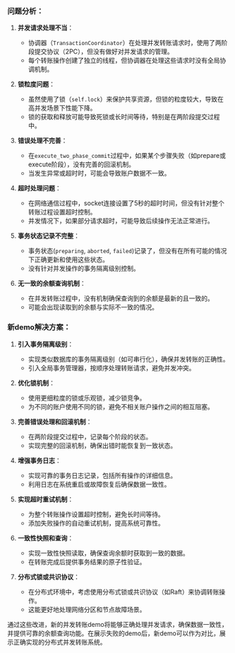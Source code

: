 ### 问题分析：

1. **并发请求处理不当**：
   - 协调器（`TransactionCoordinator`）在处理并发转账请求时，使用了两阶段提交协议（2PC），但没有做好对并发请求的管理。
   - 每个转账操作创建了独立的线程，但协调器在处理这些请求时没有全局协调机制。

2. **锁粒度问题**：
   - 虽然使用了锁（`self.lock`）来保护共享资源，但锁的粒度较大，导致在高并发场景下性能下降。
   - 锁的获取和释放可能导致死锁或长时间等待，特别是在两阶段提交过程中。

3. **错误处理不完善**：
   - 在`execute_two_phase_commit`过程中，如果某个步骤失败（如prepare或execute阶段），没有完善的回滚机制。
   - 当发生异常或超时时，可能会导致账户数据不一致。

4. **超时处理问题**：
   - 在网络通信过程中，socket连接设置了5秒的超时时间，但没有针对整个转账过程设置超时控制。
   - 并发情况下，如果部分请求超时，可能导致后续操作无法正常进行。

5. **事务状态记录不完整**：
   - 事务状态(`preparing`, `aborted`, `failed`)记录了，但没有在所有可能的情况下正确更新和使用这些状态。
   - 没有针对并发操作的事务隔离级别控制。

6. **无一致的余额查询机制**：
   - 在并发转账过程中，没有机制确保查询到的余额是最新的且一致的。
   - 可能会出现读取到的余额与实际不一致的情况。

### 新demo解决方案：

1. **引入事务隔离级别**：
   - 实现类似数据库的事务隔离级别（如可串行化），确保并发转账的正确性。
   - 引入全局事务管理器，按顺序处理转账请求，避免并发冲突。

2. **优化锁机制**：
   - 使用更细粒度的锁或乐观锁，减少锁竞争。
   - 为不同的账户使用不同的锁，避免不相关账户操作之间的相互阻塞。

3. **完善错误处理和回滚机制**：
   - 在两阶段提交过程中，记录每个阶段的状态。
   - 实现完整的回滚机制，确保出错时能恢复到一致状态。

4. **增强事务日志**：
   - 实现可靠的事务日志记录，包括所有操作的详细信息。
   - 利用日志在系统重启或故障恢复后确保数据一致性。

5. **实现超时重试机制**：
   - 为整个转账操作设置超时控制，避免长时间等待。
   - 添加失败操作的自动重试机制，提高系统可靠性。

6. **一致性快照和查询**：
   - 实现一致性快照读取，确保查询余额时获取到一致的数据。
   - 在转账完成后提供事务结果的原子性验证。

7. **分布式锁或共识协议**：
   - 在分布式环境中，考虑使用分布式锁或共识协议（如Raft）来协调转账操作。
   - 这能更好地处理网络分区和节点故障场景。

通过这些改进，新的并发转账demo将能够正确处理并发请求，确保数据一致性，并提供可靠的余额查询功能。在展示失败的demo后，新demo可以作为对比，展示正确实现的分布式并发转账系统。
